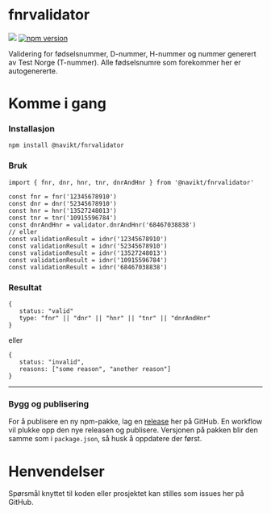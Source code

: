 fnrvalidator
================

![](https://github.com/navikt/fnrvalidator/workflows/master/badge.svg)
[![npm version](https://badge.fury.io/js/%40navikt%2Ffnrvalidator.svg)](https://badge.fury.io/js/%40navikt%2Ffnrvalidator)

Validering for fødselsnummer, D-nummer, H-nummer og nummer generert av Test Norge (T-nummer). Alle fødselsnumre som forekommer her er autogenererte.

# Komme i gang

### Installasjon
```
npm install @navikt/fnrvalidator
```

### Bruk
```
import { fnr, dnr, hnr, tnr, dnrAndHnr } from '@navikt/fnrvalidator'
```

```
const fnr = fnr('12345678910')
const dnr = dnr('52345678910')
const hnr = hnr('13527248013')
const tnr = tnr('10915596784')
const dnrAndHnr = validator.dnrAndHnr('68467038838')
// eller
const validationResult = idnr('12345678910')
const validationResult = idnr('52345678910')
const validationResult = idnr('13527248013')
const validationResult = idnr('10915596784')
const validationResult = idnr('68467038838')
```

### Resultat
```
{
   status: "valid"
   type: "fnr" || "dnr" || "hnr" || "tnr" || "dnrAndHnr"
}
```

eller 

```
{
   status: "invalid",
   reasons: ["some reason", "another reason"]
}
```

---


### Bygg og publisering
For å publisere en ny npm-pakke, lag en [release](https://github.com/navikt/fnrvalidator/releases) her på GitHub. En workflow vil plukke opp den nye releasen og publisere. Versjonen på pakken blir den samme som i `package.json`, så husk å oppdatere der først.

# Henvendelser

Spørsmål knyttet til koden eller prosjektet kan stilles som issues her på GitHub. 
